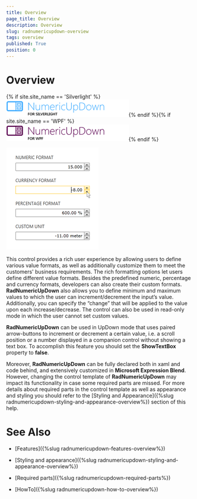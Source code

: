 ```yaml
---
title: Overview
page_title: Overview
description: Overview
slug: radnumericupdown-overview
tags: overview
published: True
position: 0
---
```


# Overview

{% if site.site_name == 'Silverlight' %}![](images/RadNumericUpDown_Overview.png){% endif %}{% if site.site_name == 'WPF' %}![](images/RadNumericUpDown_Overview_WPF.png){% endif %}

![](images/RadNumericUpDown_General.png)

This control provides a rich user experience by allowing users to define various value formats, as well as additionally customize them to meet the customers' business requirements. The rich formatting options let users define different value formats. Besides the predefined numeric, percentage and currency formats, developers can also create their custom formats. __RadNumericUpDown__ also allows you to define minimum and maximum values to which the user can increment/decrement the input’s value. Additionally, you can specify the “change” that will be applied to the value upon each increase/decrease. The control can also be used in read-only mode in which the user cannot set custom values.

__RadNumericUpDown__ can be used in UpDown mode that uses paired arrow-buttons to increment or decrement a certain value, i.e. a scroll position or a number displayed in a companion control without showing a text box. To accomplish this feature you should set the __ShowTextBox__ property to __false__.

Moreover, __RadNumericUpDown__ can be fully declared both in xaml and code behind, and extensively customized in __Microsoft Expression Blend__. However, changing the control template of __RadNumericUpDown__ may impact its functionality in case some required parts are missed. For more details about required parts in the control template as well as appearance and styling you should refer to the [Styling and Appearance]({%slug radnumericupdown-styling-and-appearance-overview%}) section of this help. 

# See Also

 * [Features]({%slug radnumericupdown-features-overview%})

 * [Styling and appearance]({%slug radnumericupdown-styling-and-appearance-overview%})

 * [Required parts]({%slug radnumericupdown-required-parts%})

 * [HowTo]({%slug radnumericupdown-how-to-overview%})
